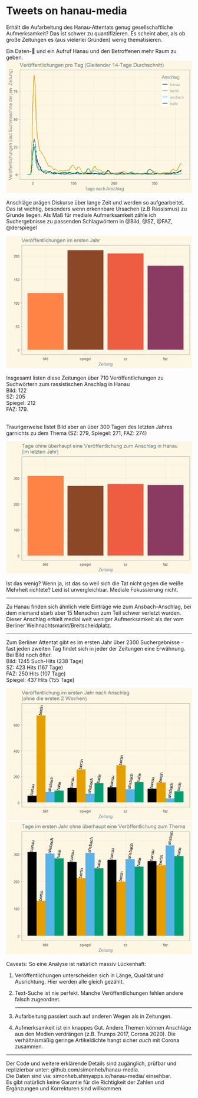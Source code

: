 Tweets on hanau-media
================

Erhält die Aufarbeitung des Hanau-Attentats genug gesellschaftliche
Aufmerksamkeit? Das ist schwer zu quantifizieren. Es scheint aber, als
ob große Zeitungen es (aus vielerlei Gründen) wenig thematisieren.

Ein Daten-🧵 und ein Aufruf Hanau und den Betroffenen mehr Raum zu geben.
![](tweets_files/figure-gfm/plot-1.png)<!-- -->

Anschläge prägen Diskurse über lange Zeit und werden so aufgearbeitet.
Das ist wichtig, besonders wenn erkennbare Ursachen (z.B Rassismus) zu
Grunde liegen. Als Maß für mediale Aufmerksamkeit zähle ich
Suchergebnisse zu passenden Schlagwörtern in @Bild, @SZ, @FAZ,
@derspiegel

![](tweets_files/figure-gfm/plot2-1.png)<!-- -->

Insgesamt listen diese Zeitungen über 710 Veröffentlichungen zu
Suchwörtern zum rassistischen Anschlag in Hanau<br /> Bild: 122<br />
SZ: 205<br /> Spiegel: 212<br /> FAZ: 179.<br /><br />

Traurigerweise listet Bild aber an über 300 Tagen des letzten Jahres
garnichts zu dem Thema (SZ: 279, Spiegel: 271, FAZ: 274)

![](tweets_files/figure-gfm/plot4b-1.png)<!-- -->

Ist das wenig? Wenn ja, ist das so weil sich die Tat nicht gegen die
weiße Mehrheit richtete? Leid ist unvergleichbar. Mediale Fokussierung
nicht.

<hr>

Zu Hanau finden sich ähnlich viele Einträge wie zum Ansbach-Anschlag,
bei dem niemand starb aber 15 Menschen zum Teil schwer verletzt wurden.
Dieser Anschlag erhielt medial weit weniger Aufmerksamkeit als der vom
Berliner Weihnachtsmarkt/Breitscheidplatz.

<hr>

Zum Berliner Attentat gibt es im ersten Jahr über 2300 Suchergebnisse -
fast jeden zweiten Tag findet sich in jeder der Zeitungen eine
Erwähnung. Bei Bild noch öfter.<br/> Bild: 1245 Such-Hits (238
Tage)<br/> SZ: 423 Hits (167 Tage)<br/> FAZ: 250 Hits (107 Tage)<br/>
Spiegel: 437 Hits (155 Tage)

![](tweets_files/figure-gfm/plot3-1.png)<!-- -->
![](tweets_files/figure-gfm/plot3a-1.png)<!-- -->

Caveats: So eine Analyse ist natürlich massiv Lückenhaft:

<ol>

<li>

Veröffentlichungen unterscheiden sich in Länge, Qualität und
Ausrichtung. Hier werden alle gleich gezählt.

</li>

<li>

Text-Suche ist nie perfekt. Manche Veröffentlichungen fehlen andere
falsch zugeordnet.

</li>

<hr>

<li>

Aufarbeitung passiert auch auf anderen Wegen als in Zeitungen.

</li>

<li>

Aufmerksamkeit ist ein knappes Gut. Andere Themen können Anschläge aus
den Medien verdrängen (z.B. Trumps 2017, Corona 2020). Die
verhältnismäßig geringe Artikeldichte hangt sicher *auch* mit Corona
zusammen.

</li>

</ol>

<hr>

Der Code und weitere erklärende Details sind zugänglich, prüfbar und
replizierbar unter: github.com/simonheb/hanau-media.<br/> Die Daten sind
via: simonheb.shinyapps.io/hanau-media/ einsehbar.<br/> Es gibt
natürlich keine Garantie für die Richtigkeit der Zahlen und Ergänzungen
und Korrekturen sind willkommen<br/>
